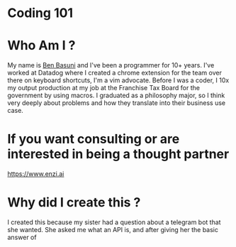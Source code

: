 # Coding 101

# Who Am I ?
My name is [Ben Basuni](https://www.linkedin.com/in/benbasuni/) and I've been a programmer for 10+ years. I've worked at Datadog where I created a chrome extension for the team over there on keyboard shortcuts, I'm a vim advocate. Before I was a coder, I 10x my output production at my job at the Franchise Tax Board for the government by using macros. I graduated as a philosophy major, so I think very deeply about problems and how they translate into their business use case.

# If you want consulting or are interested in being a thought partner 
https://www.enzi.ai 

# Why did I create this ? 
I created this because my sister had a question about a telegram bot that she wanted. She asked me what an API is, and after giving her the basic answer of 
